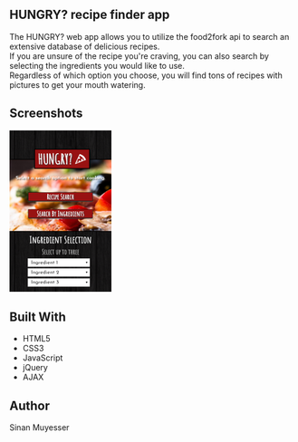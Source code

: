 ## HUNGRY? recipe finder app

The HUNGRY? web app allows you to utilize the food2fork api to search an extensive database of delicious recipes.  
If you are unsure of the recipe you're craving, you can also search by selecting the ingredients you would like to use.  
Regardless of which option you choose, you will find tons of recipes with pictures to get your mouth watering.


## Screenshots

   ![Homescreen](https://github.com/SMuyesser/hungry-recipes-v2/blob/master/images/Home.png)
   
   
## Built With

- HTML5
- CSS3
- JavaScript
- jQuery
- AJAX

## Author

Sinan Muyesser
